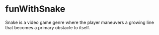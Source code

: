# funWithSnake
Snake is a video game genre where the player maneuvers a growing line that becomes a primary obstacle to itself. 
